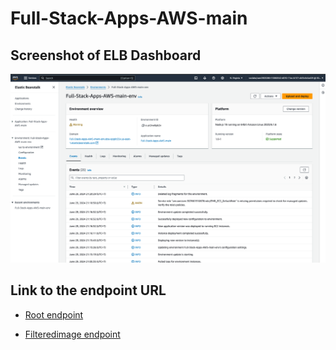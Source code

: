 # Full-Stack-Apps-AWS-main

## Screenshot of ELB Dashboard
![ELB Dashboard](./images/ELB_Dashboard.png)

## Link to the endpoint URL
- [Root endpoint](http://full-stack-apps-aws-main-env.eba-xpg8t35x.us-east-1.elasticbeanstalk.com/)

- [Filteredimage endpoint](http://full-stack-apps-aws-main-env.eba-xpg8t35x.us-east-1.elasticbeanstalk.com/filteredimage?image_url=https://upload.wikimedia.org/wikipedia/commons/b/bd/Golden_tabby_and_white_kitten_n01.jpg)
